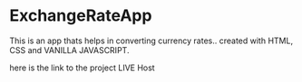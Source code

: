 # ExchangeRateApp
This is an app thats helps in converting currency rates.. created with HTML, CSS and VANILLA JAVASCRIPT.

here is the link to the project LIVE Host 